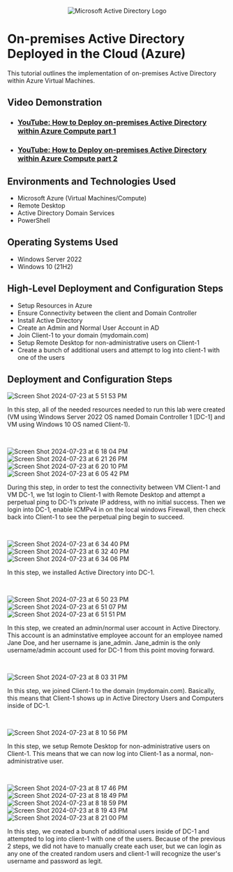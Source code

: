 <p align="center">
<img src="https://i.imgur.com/pU5A58S.png" alt="Microsoft Active Directory Logo"/>
</p>

<h1>On-premises Active Directory Deployed in the Cloud (Azure)</h1>
This tutorial outlines the implementation of on-premises Active Directory within Azure Virtual Machines.<br />


<h2>Video Demonstration</h2>

- ### [YouTube: How to Deploy on-premises Active Directory within Azure Compute part 1](https://www.youtube.com/watch?v=XopnGvXPs10)
- ### [YouTube: How to Deploy on-premises Active Directory within Azure Compute part 2](https://www.youtube.com/watch?v=58qJ8B_YV9s)


<h2>Environments and Technologies Used</h2>

- Microsoft Azure (Virtual Machines/Compute)
- Remote Desktop
- Active Directory Domain Services
- PowerShell

<h2>Operating Systems Used </h2>

- Windows Server 2022
- Windows 10 (21H2)

<h2>High-Level Deployment and Configuration Steps</h2>

- Setup Resources in Azure
- Ensure Connectivity between the client and Domain Controller
- Install Active Directory
- Create an Admin and Normal User Account in AD
- Join Client-1 to your domain (mydomain.com)
- Setup Remote Desktop for non-administrative users on Client-1
- Create a bunch of additional users and attempt to log into client-1 with one of the users

<h2>Deployment and Configuration Steps</h2>

<p>

![Screen Shot 2024-07-23 at 5 51 53 PM](https://github.com/user-attachments/assets/9b242f18-0b24-448d-b3bf-01361f54d5c9)
</p>
<p>
In this step, all of the needed resources needed to run this lab were created (VM using Windows Server 2022 OS named Domain Controller 1 [DC-1] and VM using Windows 10 OS named Client-1).
</p>
<br />



<p>

![Screen Shot 2024-07-23 at 6 18 04 PM](https://github.com/user-attachments/assets/7d812143-86fe-4fd5-8529-e181aadcd0ca)
![Screen Shot 2024-07-23 at 6 21 26 PM](https://github.com/user-attachments/assets/2d3cc0e8-03b2-4f73-bd8b-b9d1e8ed94e2)
![Screen Shot 2024-07-23 at 6 20 10 PM](https://github.com/user-attachments/assets/f3cb0bad-f90b-44b7-a801-4da389d031e4) 
![Screen Shot 2024-07-23 at 6 05 42 PM](https://github.com/user-attachments/assets/a96f0f64-2864-41d0-a2e1-341202b591a6)
</p>
<p>
During this step, in order to test the connectivity between VM Client-1 and VM DC-1, we 1st login to Client-1 with Remote Desktop and attempt a perpetual ping to DC-1’s private IP address, with no initial success.  Then we login into DC-1, enable ICMPv4 in on the local windows Firewall, then check back into Client-1 to see the perpetual ping begin to succeed. 
</p>
<br />



<p>
  
![Screen Shot 2024-07-23 at 6 34 40 PM](https://github.com/user-attachments/assets/39566b12-628b-443a-8d3c-10615a088acb)
![Screen Shot 2024-07-23 at 6 32 40 PM](https://github.com/user-attachments/assets/c44e1a61-9a07-4520-b6c3-739921e41a5c)
![Screen Shot 2024-07-23 at 6 34 06 PM](https://github.com/user-attachments/assets/8954d1c8-a252-4217-baac-19420fcd383d)
<p>
In this step, we installed Active Directory into DC-1.
</p>
<br />



<p>

![Screen Shot 2024-07-23 at 6 50 23 PM](https://github.com/user-attachments/assets/15990d3a-66e2-4ba1-a937-f0b5be2add08)
![Screen Shot 2024-07-23 at 6 51 07 PM](https://github.com/user-attachments/assets/5eefd7ca-a48b-4c31-8b41-69e84ac7235c)
![Screen Shot 2024-07-23 at 6 51 51 PM](https://github.com/user-attachments/assets/b57674fe-8396-4d12-9bce-284174eb08d1)
</p>
<p>
In this step, we created an admin/normal user account in Active Directory.  This account is an adminstative employee account for an employee named Jane Doe, and her username is jane_admin.  Jane_admin is the only username/admin account used for DC-1 from this point moving forward.
</p>
<br />



<p>
  
![Screen Shot 2024-07-23 at 8 03 31 PM](https://github.com/user-attachments/assets/5ba6217e-2871-4eaf-9695-a669d5679267)
</p>
<p>
In this step, we joined Client-1 to the domain (mydomain.com).  Basically, this means that Client-1 shows up in Active Directory Users and Computers inside of DC-1.
</p>
<br />



<p>
  
![Screen Shot 2024-07-23 at 8 10 56 PM](https://github.com/user-attachments/assets/22516c37-0a4f-49de-83cb-c76017ff13a9)
</p>
<p>
In this step, we setup Remote Desktop for non-administrative users on Client-1.  This means that we can now log into Client-1 as a normal, non-administrative user.
</p>
<br />



<p>

![Screen Shot 2024-07-23 at 8 17 46 PM](https://github.com/user-attachments/assets/1d063199-24ce-4dc2-aaaf-9bc4ba41b3e9)
![Screen Shot 2024-07-23 at 8 18 49 PM](https://github.com/user-attachments/assets/e7e36c79-d9f9-4290-bb3f-d1b76ce14062)
![Screen Shot 2024-07-23 at 8 18 59 PM](https://github.com/user-attachments/assets/c8229611-79ab-4b3d-a4b2-e7dad901dcc4)
![Screen Shot 2024-07-23 at 8 19 43 PM](https://github.com/user-attachments/assets/5e42b9df-8c11-4d02-8110-e171a9f20a7b)
![Screen Shot 2024-07-23 at 8 21 00 PM](https://github.com/user-attachments/assets/cae586fd-fb49-40cf-aa84-2c0e1b94cf64)
</p>
<p>
In this step, we created a bunch of additional users inside of DC-1 and attempted to log into client-1 with one of the users.  Because of the previous 2 steps, we did not have to manually create each user, but we can login as any one of the created random users and client-1 will recognize the user's username and password as legit.
</p>
<br />
